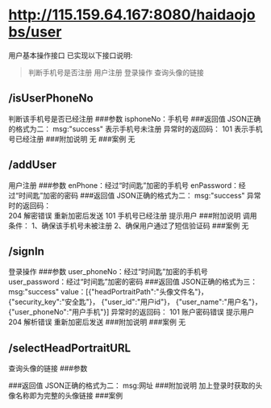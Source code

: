 # http://115.159.64.167:8080/haidaojobs/user
用户基本操作接口
已实现以下接口说明:
>判断手机号是否注册
用户注册
登录操作
查询头像的链接

## /isUserPhoneNo
判断该手机号是否已经注册
###参数
	isphoneNo：手机号
###返回值
	JSON正确的格式为二：
		msg:"success"
		表示手机号未注册
	异常时的返回码：
		101	表示手机号已经注册
###附加说明
	无
###案例
	无

## /addUser
用户注册
###参数
	enPhone：经过“时间匙”加密的手机号
	enPassword：经过“时间匙”加密的密码
###返回值
	JSON正确的格式为二：
		msg:"success"
	异常时的返回码：	
		204	解密错误		重新加密后发送
		101	手机号已经注册		提示用户
###附加说明
	调用条件：
		1、确保该手机号未被注册
		2、确保用户通过了短信验证码
###案例
	无

## /signIn
登录操作
###参数
	user_phoneNo：经过“时间匙”加密的手机号
	user_password：经过“时间匙”加密的密码
###返回值
	JSON正确的格式为三：
		msg:"success"
		value：[{"headPortraitPath":"头像文件名"}，
					{"security_key":"安全匙"}，
					{"user_id":"用户id"}，
					{"user_name":"用户名"}，
					{"user_phoneNo":"用户手机"}]
	异常时的返回码：
		101	账户密码错误		提示用户
		204	解析错误		重新加密后发送
###附加说明
###案例
	无

## /selectHeadPortraitURL
查询头像的链接
###参数

###返回值
	JSON正确的格式为二：
		msg:网址
###附加说明
	加上登录时获取的头像名称即为完整的头像链接
###案例







